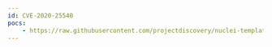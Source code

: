```yaml
---
id: CVE-2020-25540
pocs:
    - https://raw.githubusercontent.com/projectdiscovery/nuclei-templates/master/cves/CVE-2020-25540.yaml
---
```

